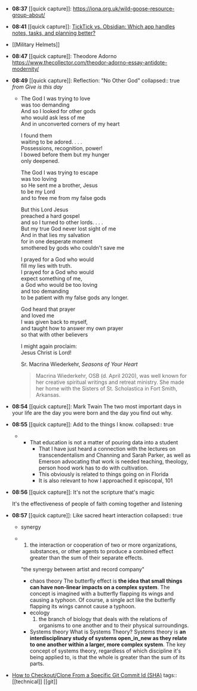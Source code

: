 - **08:37** [[quick capture]]: https://iona.org.uk/wild-goose-resource-group-about/
- **08:41** [[quick capture]]: [TickTick vs. Obsidian: Which app handles notes, tasks, and planning better?](https://www.androidpolice.com/can-ticktick-replace-obsidian-for-note-taking/)
- [[Military Helmets]]
- **08:47** [[quick capture]]: Theodore Adorno
  https://www.thecollector.com/theodor-adorno-essay-antidote-modernity/
- **08:49** [[quick capture]]: Reflection: "No Other God"
  collapsed:: true
  _from Give is this day_
	- The God I was trying to love  
	  was too demanding  
	  And so I looked for other gods  
	  who would ask less of me  
	  And in unconverted corners of my heart
	  
	  I found them  
	  waiting to be adored. . . .  
	  Possessions, recognition, power!  
	  I bowed before them but my hunger  
	  only deepened.
	  
	  The God I was trying to escape  
	  was too loving  
	  so He sent me a brother, Jesus  
	  to be my Lord  
	  and to free me from my false gods
	  
	  But this Lord Jesus  
	  preached a hard gospel  
	  and so I turned to other lords. . . .  
	  But my true God never lost sight of me  
	  And in that lies my salvation  
	  for in one desperate moment  
	  smothered by gods who couldn't save me
	  
	  I prayed for a God who would  
	  fill my lies with truth.  
	  I prayed for a God who would  
	  expect something of me,  
	  a God who would be too loving  
	  and too demanding  
	  to be patient with my false gods any longer.
	  
	  God heard that prayer  
	  and loved me  
	  I was given back to myself,  
	  and taught how to answer my own prayer  
	  so that with other believers
	  
	  I might again proclaim:  
	  Jesus Christ is Lord!
	  
	  Sr. Macrina Wiederkehr, _Seasons of Your Heart_
	  
	  > Macrina Wiederkehr, OSB (d. April 2020), was well known for her creative spiritual writings and retreat ministry. She made her home with the Sisters of St. Scholastica in Fort Smith, Arkansas.
- **08:54** [[quick capture]]: Mark Twain
  The two most important days in your life are the day you were born and the day you find out why.
- **08:55** [[quick capture]]: Add to the things I know.
  collapsed:: true
	- - That education is not a matter of pouring data into a student
		- That I have just heard a connection with the lectures on transcendentalism and Channing and Sarah Parker, as well as Emerson advocating that work is needed teaching, theology, person hood work has to do with cultivation.
		- This obviously is related to things going on in Florida
		- It is also relevant to how I approached it episcopal, 101
- **08:56** [[quick capture]]: It's not the scripture that's magic
  
  It's the effectiveness of people of faith coming together and listening
- **08:57** [[quick capture]]: Like sacred heart interaction
  collapsed:: true
	- synergy
	- 1. the interaction or cooperation of two or more organizations, substances, or other agents to produce a combined effect greater than the sum of their separate effects.
	  
	  "the synergy between artist and record company"
		- chaos theory
		  The butterfly effect is **the idea that small things can have non-linear impacts on a complex system**. The concept is imagined with a butterfly flapping its wings and causing a typhoon. Of course, a single act like the butterfly flapping its wings cannot cause a typhoon.
		- ecology
		  1. the branch of biology that deals with the relations of organisms to one another and to their physical surroundings.
		- Systems theory
		  What is Systems Theory? Systems theory is **an interdisciplinary study of systems open_in_new as they relate to one another within a larger, more complex system**. The key concept of systems theory, regardless of which discipline it's being applied to, is that the whole is greater than the sum of its parts.
- [How to Checkout/Clone From a Specific Git Commit Id (SHA)](https://devopscube.com/checkout-clone-specific-git-commit-id-sha/)
  tags:: [[technical]] [[git]]